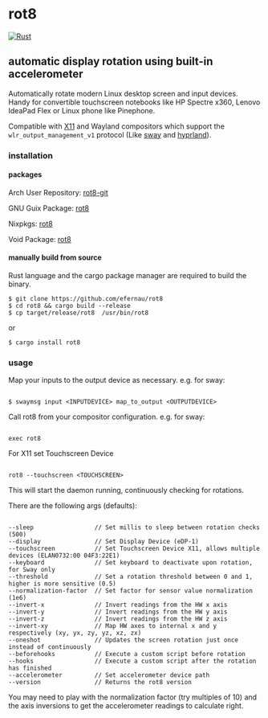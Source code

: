# rot8

[![Rust](https://github.com/efernau/rot8/actions/workflows/rust.yml/badge.svg?branch=master)](https://github.com/efernau/rot8/actions/workflows/rust.yml)

## automatic display rotation using built-in accelerometer

Automatically rotate modern Linux desktop screen and input devices. Handy for
convertible touchscreen notebooks like HP Spectre x360, Lenovo IdeaPad Flex
or Linux phone like Pinephone.

Compatible with [X11](https://www.x.org/wiki/Releases/7.7/) and Wayland
compositors which support the `wlr_output_management_v1` protocol (Like
[sway](http://swaywm.org/) and [hyprland](https://hyprland.org/)).

### installation

#### packages

Arch User Repository: [rot8-git](https://aur.archlinux.org/packages/rot8-git/)

GNU Guix Package: [rot8](https://packages.guix.gnu.org/packages/rot8/)

Nixpkgs: [rot8](https://search.nixos.org/packages?show=rot8&type=packages&query=rot8)

Void Package: [rot8](https://github.com/void-linux/void-packages/tree/master/srcpkgs/rot8)



#### manually build from source

Rust language and the cargo package manager are required to build the binary.

```
$ git clone https://github.com/efernau/rot8
$ cd rot8 && cargo build --release
$ cp target/release/rot8  /usr/bin/rot8
```

or

```
$ cargo install rot8

```

### usage

Map your inputs to the output device as necessary. e.g. for sway:

```

$ swaymsg input <INPUTDEVICE> map_to_output <OUTPUTDEVICE>

```

Call rot8 from your compositor configuration. e.g. for sway:

```

exec rot8

```

For X11 set Touchscreen Device

```

rot8 --touchscreen <TOUCHSCREEN>

```

This will start the daemon running, continuously checking for rotations.

There are the following args (defaults):

```

--sleep                 // Set millis to sleep between rotation checks (500)
--display               // Set Display Device (eDP-1)
--touchscreen           // Set Touchscreen Device X11, allows multiple devices (ELAN0732:00 04F3:22E1)
--keyboard              // Set keyboard to deactivate upon rotation, for Sway only
--threshold             // Set a rotation threshold between 0 and 1, higher is more sensitive (0.5)
--normalization-factor  // Set factor for sensor value normalization (1e6)
--invert-x              // Invert readings from the HW x axis
--invert-y              // Invert readings from the HW y axis
--invert-z              // Invert readings from the HW z axis
--invert-xy             // Map HW axes to internal x and y respectively (xy, yx, zy, yz, xz, zx)
--oneshot               // Updates the screen rotation just once instead of continuously
--beforehooks           // Execute a custom script before rotation
--hooks                 // Execute a custom script after the rotation has finished
--accelerometer         // Set accelerometer device path
--version               // Returns the rot8 version

```

You may need to play with the normalization factor (try multiples of 10) and the axis inversions to get the accelerometer readings to calculate right.
